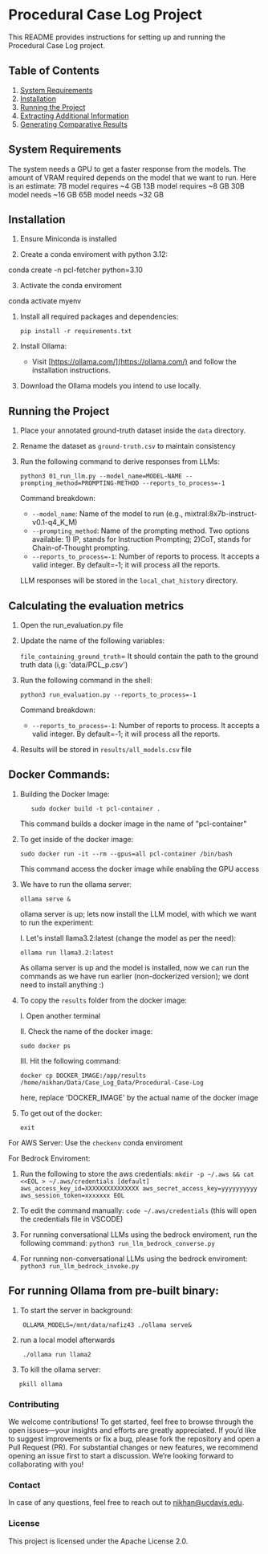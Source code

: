 # Procedural Case Log Project

This README provides instructions for setting up and running the Procedural Case Log project.

## Table of Contents
1. [System Requirements](#system-requirements)
2. [Installation](#installation)
3. [Running the Project](#running-the-project)
4. [Extracting Additional Information](#extracting-additional-information)
5. [Generating Comparative Results](#generating-comparative-results)

## System Requirements
The system needs a GPU to get a faster response from the models. The amount of VRAM required depends on the model that we want to run. Here is an estimate:
7B model requires ~4 GB
13B model requires ~8 GB
30B model needs ~16 GB
65B model needs ~32 GB

## Installation

1. Ensure Miniconda is installed

2. Create a conda enviroment with python 3.12:

conda create -n pcl-fetcher python=3.10

3. Activate the conda enviroment

conda activate myenv


1. Install all required packages and dependencies:
   ```
   pip install -r requirements.txt
   ```

2. Install Ollama:
   - Visit [https://ollama.com/](https://ollama.com/) and follow the installation instructions.

3. Download the Ollama models you intend to use locally.

## Running the Project

1. Place your annotated ground-truth dataset inside the `data` directory.

2. Rename the dataset as `ground-truth.csv` to maintain consistency

3. Run the following command to derive responses from LLMs:
   ```
   python3 01_run_llm.py --model_name=MODEL-NAME --prompting_method=PROMPTING-METHOD --reports_to_process=-1
   ```

   Command breakdown:
   - `--model_name`: Name of the model to run (e.g., mixtral:8x7b-instruct-v0.1-q4_K_M)
   - `--prompting_method`: Name of the prompting method. Two options available: 1) IP, stands for Instruction Prompting; 2)CoT, stands for Chain-of-Thought prompting. 
   - `--reports_to_process=-1`: Number of reports to process. It accepts a valid integer. By default=-1; it will process all the reports. 

   LLM responses will be stored in the `local_chat_history` directory.


## Calculating the evaluation metrics
1. Open the run_evaluation.py file

2. Update the name of the following variables:

   `file_containing_ground_truth`= It should contain the path to the ground truth data (i,g: 'data/PCL_p.csv')

3. Run the following command in the shell:
   ```
   python3 run_evaluation.py --reports_to_process=-1
   ```
   Command breakdown:
   - `--reports_to_process=-1`: Number of reports to process. It accepts a valid integer. By default=-1; it will process all the reports. 


4. Results will be stored in `results/all_models.csv` file


## Docker Commands:
1. Building the Docker Image:
   ```
      sudo docker build -t pcl-container .
   ```
   This command builds a docker image in the name of "pcl-container"


2. To get inside of the docker image:
   ```
   sudo docker run -it --rm --gpus=all pcl-container /bin/bash
   ```
      This command access the docker image while enabling the GPU access

3. We have to run the ollama server:
   ```
   ollama serve &
   ```

   ollama server is up; lets now install the LLM model, with which we want to run the experiment:

   I. Let's install llama3.2:latest (change the model as per the need):
   ```
   ollama run llama3.2:latest
   ```
   As ollama server is up and the model is installed, now we can run the commands as we have run earlier (non-dockerized version); we dont need to install anything :)


4. To copy the `results` folder from the docker image:
   
   I. Open another terminal

   II. Check the name of the docker image:
   ```
   sudo docker ps
   ```

   III. Hit the following command:
   ```
   docker cp DOCKER_IMAGE:/app/results /home/nikhan/Data/Case_Log_Data/Procedural-Case-Log
   ```

      here, replace 'DOCKER_IMAGE' by the actual name of the docker image


5. To get out of the docker:
   ```
   exit
   ```

For AWS Server:
   Use the `checkenv` conda enviroment

For Bedrock Enviroment:
1. Run the following to store the aws credentials:
   `
   mkdir -p ~/.aws && cat <<EOL > ~/.aws/credentials
   [default]
   aws_access_key_id=XXXXXXXXXXXXXXX
   aws_secret_access_key=yyyyyyyyyy
   aws_session_token=xxxxxxx
   EOL
   `

2. To edit the command manually:
   `code ~/.aws/credentials` (this will open the credentials file in VSCODE)
3. For running conversational LLMs using the bedrock enviroment, run the following command:
   `python3 run_llm_bedrock_converse.py`
4. For running non-conversational LLMs using the bedrock enviroment:
   `python3 run_llm_bedrock_invoke.py`


## For running Ollama from pre-built binary:
1. To start the server in background:
```
    OLLAMA_MODELS=/mnt/data/nafiz43 ./ollama serve&
```
2. run a local model afterwards
```
    ./ollama run llama2
```
3. To kill the ollama server:
```
   pkill ollama
```

### Contributing
We welcome contributions! To get started, feel free to browse through the open issues—your insights and efforts are greatly appreciated. If you’d like to suggest improvements or fix a bug, please fork the repository and open a Pull Request (PR). For substantial changes or new features, we recommend opening an issue first to start a discussion. We’re looking forward to collaborating with you!

### Contact
In case of any questions, feel free to reach out to nikhan@ucdavis.edu.

### License
This project is licensed under the Apache License 2.0.
